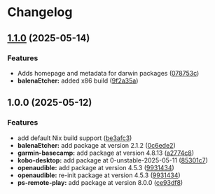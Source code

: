 # Changelog

## [1.1.0](https://github.com/ohheyrj/custom-nix-pkgs/compare/v1.0.0...v1.1.0) (2025-05-14)


### Features

* Adds homepage and metadata for darwin packages ([078753c](https://github.com/ohheyrj/custom-nix-pkgs/commit/078753c16bd94c6425bbb82decdce33927074ff1))
* **balenaEtcher:** added x86 build ([9f2a35a](https://github.com/ohheyrj/custom-nix-pkgs/commit/9f2a35aa01844f7b96204638e24f69b330cc5301))

## 1.0.0 (2025-05-12)


### Features

* add default Nix build support ([be3afc3](https://github.com/ohheyrj/custom-nix-pkgs/commit/be3afc3292566bf1e786eae3e407576b2460aa23))
* **balenaEtcher:** add package at version 2.1.2 ([0c6ede2](https://github.com/ohheyrj/custom-nix-pkgs/commit/0c6ede2f9ab8093c471cef0e5951d974fb6597a8))
* **garmin-basecamp:** add package at version 4.8.13 ([a2774c8](https://github.com/ohheyrj/custom-nix-pkgs/commit/a2774c84025311c410b4d54e1086bffcc5e8ce81))
* **kobo-desktop:** add package at 0-unstable-2025-05-11 ([85301c7](https://github.com/ohheyrj/custom-nix-pkgs/commit/85301c79a7e7e6a85fd1fbbee1f1385d976d190c))
* **openaudible:** add package at version 4.5.3 ([9931434](https://github.com/ohheyrj/custom-nix-pkgs/commit/9931434fb50c555a76146d0d7eb5e7134e13d6bd))
* **openaudible:** re-init package at version 4.5.3 ([9931434](https://github.com/ohheyrj/custom-nix-pkgs/commit/9931434fb50c555a76146d0d7eb5e7134e13d6bd))
* **ps-remote-play:** add package at version 8.0.0 ([ce93df8](https://github.com/ohheyrj/custom-nix-pkgs/commit/ce93df88cfedb854c1e7691469890a3ba2f5a70c))

